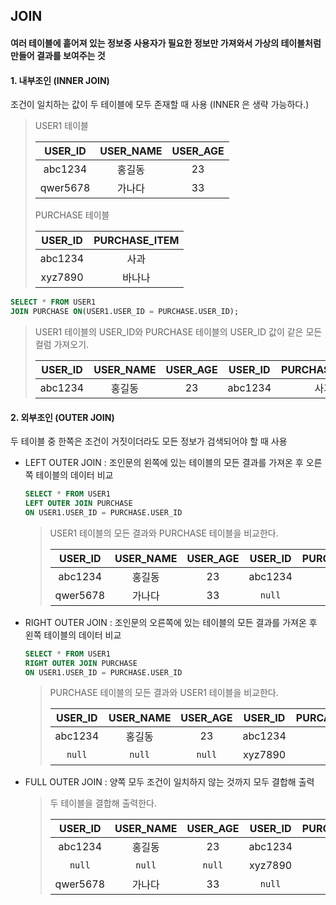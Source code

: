 ## JOIN

#### 여러 테이블에 흩어져 있는 정보중 사용자가 필요한 정보만 가져와서 가상의 테이블처럼 만들어 결과를 보여주는 것

#### 1. 내부조인 (INNER JOIN)

조건이 일치하는 값이 두 테이블에 모두 존재할 때 사용 (INNER 은 생략 가능하다.)

> USER1 테이블
>
> | USER_ID  | USER_NAME | USER_AGE |
> | :------: | :-------: | :------: |
> | abc1234  |  홍길동   |    23    |
> | qwer5678 |  가나다   |    33    |
>
> PURCHASE 테이블
>
> | USER_ID | PURCHASE_ITEM |
> | :-----: | :-----------: |
> | abc1234 |     사과      |
> | xyz7890 |    바나나     |

````sql
SELECT * FROM USER1
JOIN PURCHASE ON(USER1.USER_ID = PURCHASE.USER_ID);
````

> USER1 테이블의 USER_ID와 PURCHASE 테이블의 USER_ID 값이 같은 모든 컬럼 가져오기.
>
> | USER_ID | USER_NAME | USER_AGE | USER_ID | PURCHASE_ITEM |
> | :-----: | :-------: | :------: | :-----: | :-----------: |
> | abc1234 |  홍길동   |    23    | abc1234 |     사과      |

#### 2. 외부조인 (OUTER JOIN)

두 테이블 중 한쪽은 조건이 거짓이더라도 모든 정보가 검색되어야 할 때 사용

- LEFT OUTER JOIN : 조인문의 왼쪽에 있는 테이블의 모든 결과를 가져온 후 오른쪽 테이블의 데이터 비교

  ```` sql
  SELECT * FROM USER1
  LEFT OUTER JOIN PURCHASE
  ON USER1.USER_ID = PURCHASE.USER_ID
  ````

  > USER1 테이블의 모든 결과와 PURCHASE 테이블을 비교한다.
  >
  > | USER_ID  | USER_NAME | USER_AGE | USER_ID | PURCHASE_ITEM |
  > | :------: | :-------: | :------: | :-----: | :-----------: |
  > | abc1234  |  홍길동   |    23    | abc1234 |     사과      |
  > | qwer5678 |  가나다   |    33    | `null`  |    `null`     |

- RIGHT OUTER JOIN : 조인문의 오른쪽에 있는 테이블의 모든 결과를 가져온 후 왼쪽 테이블의 데이터 비교

  ````sql
  SELECT * FROM USER1
  RIGHT OUTER JOIN PURCHASE
  ON USER1.USER_ID = PURCHASE.USER_ID
  ````

  > PURCHASE 테이블의 모든 결과와 USER1 테이블을 비교한다.
  >
  > | USER_ID | USER_NAME | USER_AGE | USER_ID | PURCAHSE_ITEM |
  > | :-----: | :-------: | :------: | :-----: | :-----------: |
  > | abc1234 |  홍길동   |    23    | abc1234 |     사과      |
  > | `null`  |  `null`   |  `null`  | xyz7890 |    바나나     |

- FULL OUTER JOIN : 양쪽 모두 조건이 일치하지 않는 것까지 모두 결합해 출력

  > 두 테이블을 결합해 출력한다.
  >
  > | USER_ID  | USER_NAME | USER_AGE | USER_ID | PURCHASE_ITEM |
  > | :------: | :-------: | :------: | :-----: | :-----------: |
  > | abc1234  |  홍길동   |    23    | abc1234 |     사과      |
  > |  `null`  |  `null`   |  `null`  | xyz7890 |    바나나     |
  > | qwer5678 |  가나다   |    33    | `null`  |    `null`     |

